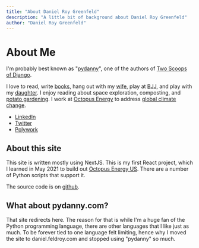 ```yaml
---
title: "About Daniel Roy Greenfeld"
description: "A little bit of background about Daniel Roy Greenfeld"
author: "Daniel Roy Greenfeld"
---
```


# About Me

I'm probably best known as "[pydanny](https://www.google.com/search?q=pydanny)", one of the authors of [Two Scoops of Django](/books/tech).

I love to read, write [books](/books), hang out with my [wife](https://audrey.feldroy.com/), play at [BJJ](https://academyofbrazilianjiujitsu.com/), and play with my [daughter](/tags/uma). I enjoy reading about space exploration, composting, and [potato gardening](/posts/growing-potatoes-in-southern-california). I work at [Octopus Energy](https://octopusenergy.com/) to address [global climate change](/tags/climate-change).

- [LinkedIn](https://www.linkedin.com/in/danielfeldroy/)
- [Twitter](https://twitter.com/pydanny)
- [Polywork](https://www.polywork.com/danielfeldroy)

## About this site

This site is written mostly using NextJS. This is my first React project, which I learned in May 2021 to build out [Octopus Energy US](https://octopusenergy.com). There are a number of Python scripts that support it.

The source code is on [github](https://github.com/pydanny/daniel.feldroy.com).

## What about pydanny.com?

That site redirects here. The reason for that is while I'm a huge fan of the Python programming language, there are other languages that I like just as much. To be forever tied to one language felt limiting, hence why I moved the site to daniel.feldroy.com and stopped using "pydanny" so much.
